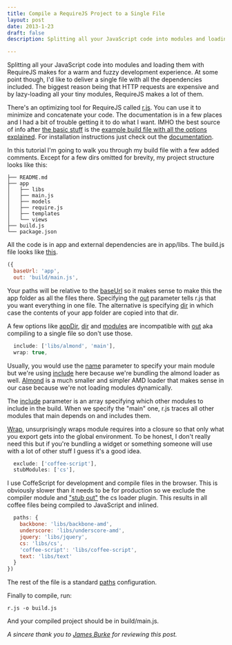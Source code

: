 ```yaml
---
title: Compile a RequireJS Project to a Single File
layout: post
date: 2013-1-23
draft: false
description: Splitting all your JavaScript code into modules and loading them with RequireJS makes for a warm and fuzzy development experience. At some point though, I'd like to deliver a single file with all the dependencies included.

---
```


Splitting all your JavaScript code into modules and loading them with
RequireJS makes for a warm and fuzzy development experience. At some
point though, I'd like to deliver a single file with all the
dependencies included. The biggest reason being that HTTP requests are
expensive and by lazy-loading all your tiny modules, RequireJS makes a
lot of them.

There's an optimizing tool for RequireJS called [r.js][rjs]. You can
use it to minimize and concatenate your code. The documentation is in
a few places and I had a bit of trouble getting it to do what I want.
IMHO the best source of info after [the basic stuff][optimization] is
the [example build file with all the options explained][example]. For
installation instructions just check out the [documentation][rjs].

In this tutorial I'm going to walk you through my build file with a
few added comments. Except for a few dirs omitted for brevity, my
project structure looks like this:

```
├── README.md
├── app
│   ├── libs
│   ├── main.js
│   ├── models
│   ├── require.js
│   ├── templates
│   └── views
├── build.js
└── package.json
```

All the code is in app and external dependencies are in app/libs. The
build.js file looks like [this](https://gist.github.com/4597201).

```javascript
({
  baseUrl: 'app',
  out: 'build/main.js',
```

Your paths will be relative to the [baseUrl][baseurl] so it makes
sense to make this the app folder as all the files there. Specifying
the [out](out) parameter tells r.js that you want everything in one
file. The alternative is specifying [dir][dir] in which case the
contents of your app folder are copied into that dir.

A few options like [appDir][appdir], [dir][dir] and [modules][modules]
are incompatible with [out][out] aka compiling to a single file so
don't use those.

```javascript
  include: ['libs/almond', 'main'],
  wrap: true,
```

Usually, you would use the [name][name] parameter to specify your main
module but we're using [include][include] here because we're bundling
the almond loader as well. [Almond][almond] is a much smaller and
simpler AMD loader that makes sense in our case because we're not
loading modules dynamically.

The [include][include] parameter is an array specifying which other
modules to include in the build. When we specify the "main" one, r.js
traces all other modules that main depends on and includes them.

[Wrap][wrap], unsurprisingly wraps module requires into a closure so
that only what you export gets into the global environment. To be
honest, I don't really need this but if you're bundling a widget or
something someone will use with a lot of other stuff I guess it's a
good idea.

```javascript
  exclude: ['coffee-script'],
  stubModules: ['cs'],
```

I use CoffeScript for development and compile files in the browser.
This is obviously slower than it needs to be for production so we
exclude the compiler module and ["stub out"][stub] the cs loader
plugin. This results in all coffee files being compiled to JavaScript
and inlined.

```javascript
  paths: {
    backbone: 'libs/backbone-amd',
    underscore: 'libs/underscore-amd',
    jquery: 'libs/jquery',
    cs: 'libs/cs',
    'coffee-script': 'libs/coffee-script',
    text: 'libs/text'
  }
})
```

The rest of the file is a standard [paths][paths] configuration.

Finally to compile, run:

```
r.js -o build.js
```

And your compiled project should be in build/main.js.

*A sincere thank you to [James Burke][jrburke] for reviewing this post.*

[stub]: https://github.com/jrburke/r.js/blob/84eb9f1a7d/build/example.build.js#L300
[paths]: https://github.com/jrburke/r.js/blob/84eb9f1a7d/build/example.build.js#L44
[wrap]: https://github.com/jrburke/r.js/blob/84eb9f1a7d/build/example.build.js#L425
[include]: https://github.com/jrburke/r.js/blob/84eb9f1a7d/build/example.build.js#L402
[name]: https://github.com/jrburke/r.js/blob/84eb9f1a7d/build/example.build.js#L401
[appdir]: https://github.com/jrburke/r.js/blob/84eb9f1a7d/build/example.build.js#L19
[dir]: https://github.com/jrburke/r.js/blob/84eb9f1a7d/build/example.build.js#L56
[modules]: https://github.com/jrburke/r.js/blob/84eb9f1a7d/build/example.build.js#L325
[out]: https://github.com/jrburke/r.js/blob/84eb9f1a7d/build/example.build.js#L404
[baseurl]: https://github.com/jrburke/r.js/blob/84eb9f1a7d/build/example.build.js#L25
[optimization]: http://requirejs.org/docs/optimization.html
[example]: https://github.com/jrburke/r.js/blob/master/build/example.build.js
[rjs]: https://github.com/jrburke/r.js/
[jrburke]: http://jrburke.com
[almond]: http://github.com/jrburke/almond

